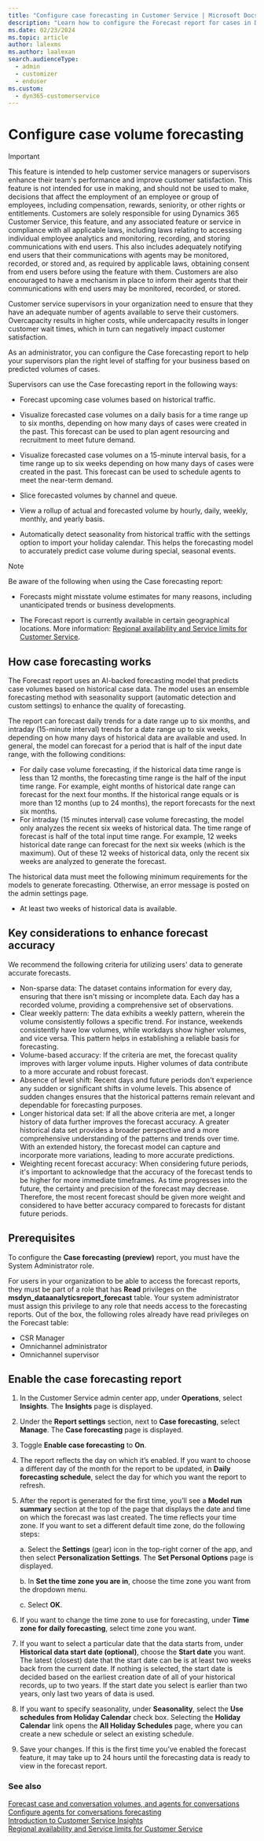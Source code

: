 ```yaml
---
title: "Configure case forecasting in Customer Service | Microsoft Docs"
description: "Learn how to configure the Forecast report for cases in Dynamics 365 Customer Service and Dynamics 365 Customer Service workspace."
ms.date: 02/23/2024
ms.topic: article
author: lalexms
ms.author: laalexan
search.audienceType: 
  - admin
  - customizer
  - enduser
ms.custom: 
  - dyn365-customerservice
---
```


# Configure case volume forecasting

> [!IMPORTANT]
> This feature is intended to help customer service managers or supervisors enhance their team's performance and improve customer satisfaction. This feature is not intended for use in making, and should not be used to make, decisions that affect the employment of an employee or group of employees, including compensation, rewards, seniority, or other rights or entitlements. Customers are solely responsible for using Dynamics 365 Customer Service, this feature, and any associated feature or service in compliance with all applicable laws, including laws relating to accessing individual employee analytics and monitoring, recording, and storing communications with end users. This also includes adequately notifying end users that their communications with agents may be monitored, recorded, or stored and, as required by applicable laws, obtaining consent from end users before using the feature with them. Customers are also encouraged to have a mechanism in place to inform their agents that their communications with end users may be monitored, recorded, or stored.

Customer service supervisors in your organization need to ensure that they have an adequate number of agents available to serve their customers. Overcapacity results in higher costs, while undercapacity results in longer customer wait times, which in turn can negatively impact customer satisfaction.

As an administrator, you can configure the Case forecasting report to help your supervisors plan the right level of staffing for your business based on predicted volumes of cases.

Supervisors can use the Case forecasting report in the following ways:

- Forecast upcoming case volumes based on historical traffic.

- Visualize forecasted case volumes on a daily basis for a time range up to six months, depending on how many days of cases were created in the past. This forecast can be used to plan agent resourcing and recruitment to meet future demand.

- Visualize forecasted case volumes on a 15-minute interval basis, for a time range up to six weeks depending on how many days of cases were created in the past. This forecast can be used to schedule agents to meet the near-term demand.

- Slice forecasted volumes by channel and queue.

- View a rollup of actual and forecasted volume by hourly, daily, weekly, monthly, and yearly basis.

- Automatically detect seasonality from historical traffic with the settings option to import your holiday calendar. This helps the forecasting model to accurately predict case volume during special, seasonal events.

> [!NOTE]
> Be aware of the following when using the Case forecasting report:
>
> - Forecasts might misstate volume estimates for many reasons, including unanticipated trends or business developments.
>
> - The Forecast report is currently available in certain geographical locations. More information: [Regional availability and Service limits for Customer Service](cs-region-availability-service-limits.md).

## How case forecasting works

The Forecast report uses an AI-backed forecasting model that predicts case volumes based on historical case data. The model uses an ensemble forecasting method with seasonality support (automatic detection and custom settings) to enhance the quality of forecasting.

The report can forecast daily trends for a date range up to six months, and intraday (15-minute interval) trends for a date range up to six weeks, depending on how many days of historical data are available and used. In general, the model can forecast for a period that is half of the input date range, with the following conditions:

- For daily case volume forecasting, if the historical data time range is less than 12 months, the forecasting time range is the half of the input time range. For example, eight months of historical date range can forecast for the next four months. If the historical range equals or is more than 12 months (up to 24 months), the report forecasts for the next six months.
- For intraday (15 minutes interval) case volume forecasting, the model only analyzes the recent six weeks of historical data. The time range of forecast is half of the total input time range. For example, 12 weeks historical date range can forecast for the next six weeks (which is the maximum). Out of these 12 weeks of historical data, only the recent six weeks are analyzed to generate the forecast.

The historical data must meet the following minimum requirements for the models to generate forecasting. Otherwise, an error message is posted on the admin settings page.  

- At least two weeks of historical data is available.

## Key considerations to enhance forecast accuracy

We recommend the following criteria for utilizing users' data to generate accurate forecasts.

- Non-sparse data: The dataset contains information for every day, ensuring that there isn't missing or incomplete data. Each day has a recorded volume, providing a comprehensive set of observations.
- Clear weekly pattern: The data exhibits a weekly pattern, wherein the volume consistently follows a specific trend. For instance, weekends consistently have low volumes, while workdays show higher volumes, and vice versa. This pattern helps in establishing a reliable basis for forecasting.
- Volume-based accuracy: If the criteria are met, the forecast quality improves with larger volume inputs. Higher volumes of data contribute to a more accurate and robust forecast.
- Absence of level shift: Recent days and future periods don't experience any sudden or significant shifts in volume levels. This absence of sudden changes ensures that the historical patterns remain relevant and dependable for forecasting purposes.
- Longer historical data set: If all the above criteria are met, a longer history of data further improves the forecast accuracy. A greater historical data set provides a broader perspective and a more comprehensive understanding of the patterns and trends over time. With an extended history, the forecast model can capture and incorporate more variations, leading to more accurate predictions.
- Weighting recent forecast accuracy: When considering future periods, it's important to acknowledge that the accuracy of the forecast tends to be higher for more immediate timeframes. As time progresses into the future, the certainty and precision of the forecast may decrease. Therefore, the most recent forecast should be given more weight and considered to have better accuracy compared to forecasts for distant future periods.

## Prerequisites

To configure the **Case forecasting (preview)** report, you must have the System Administrator role.

For users in your organization to be able to access the forecast reports, they must be part of a role that has **Read** privileges on the **msdyn_dataanalyticsreport_forecast** table. Your system administrator must assign this privilege to any role that needs access to the forecasting reports. Out of the box, the following roles already have read privileges on the Forecast table:

- CSR Manager
- Omnichannel administrator
- Omnichannel supervisor

## Enable the case forecasting report

1. In the Customer Service admin center app, under **Operations**, select **Insights**. The **Insights** page is displayed.

1. Under the **Report settings** section, next to **Case forecasting**, select **Manage**. The **Case forecasting** page is displayed.

1. Toggle **Enable case forecasting** to **On**.

1. The report reflects the day on which it’s enabled. If you want to choose a different day of the month for the report to be updated, in **Daily forecasting schedule**, select the day for which you want the report to refresh.

1. After the report is generated for the first time, you’ll see a **Model run summary** section at the top of the page that displays the date and time on which the forecast was last created. The time reflects your time zone. If you want to set a different default time zone, do the following steps:

   a. Select the **Settings** (gear) icon in the top-right corner of the app, and then select **Personalization Settings**. The **Set Personal Options** page is displayed.

   b. In **Set the time zone you are in**, choose the time zone you want from the dropdown menu.

   c. Select **OK**.
  
1. If you want to change the time zone to use for forecasting, under **Time zone for daily forecasting**, select time zone you want.

1. If you want to select a particular date that the data starts from, under **Historical data start date (optional)**, choose the **Start date** you want. The latest (closest) date that the start date can be is at least two weeks back from the current date. If nothing is selected, the start date is decided based on the earliest creation date of all of your historical records, up to two years. If the start date you select is earlier than two years, only last two years of data is used.

1. If you want to specify seasonality, under **Seasonality**, select the **Use schedules from Holiday Calendar** check box. Selecting the **Holiday Calendar** link opens the **All Holiday Schedules** page, where you can create a new schedule or select an existing schedule.

1. Save your changes. If this is the first time you’ve enabled the forecast feature, it may take up to 24 hours until the forecasting data is ready to view in the forecast report.

### See also

[Forecast case and conversation volumes, and agents for conversations](../use/use-volume-forecasting.md)<br>
[Configure agents for conversations forecasting](configure-agent-forecasting-conversation.md)<br>
[Introduction to Customer Service Insights](../implement/introduction-customer-service-analytics.md)<br>
[Regional availability and Service limits for Customer Service](cs-region-availability-service-limits.md)
